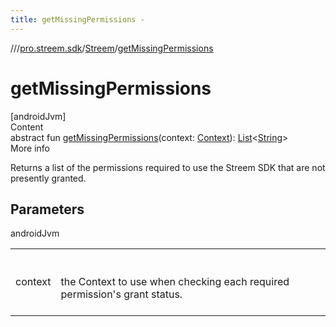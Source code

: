 ```yaml
---
title: getMissingPermissions -
---
```

//[<root>](../../../index.md)/[pro.streem.sdk](../index.md)/[Streem](index.md)/[getMissingPermissions](get-missing-permissions.md)



# getMissingPermissions  
[androidJvm]  
Content  
abstract fun [getMissingPermissions](get-missing-permissions.md)(context: [Context](https://developer.android.com/reference/kotlin/android/content/Context.html)): [List](https://kotlinlang.org/api/latest/jvm/stdlib/kotlin.collections/-list/index.html)<[String](https://kotlinlang.org/api/latest/jvm/stdlib/kotlin/-string/index.html)>  
More info  


Returns a list of the permissions required to use the Streem SDK that are not presently granted.



## Parameters  
  
androidJvm  
  
| | |
|---|---|
| <a name="pro.streem.sdk/Streem/getMissingPermissions/#android.content.Context/PointingToDeclaration/"></a>context| <a name="pro.streem.sdk/Streem/getMissingPermissions/#android.content.Context/PointingToDeclaration/"></a><br><br>the Context to use when checking each required permission's grant status.<br><br>|
  
  



